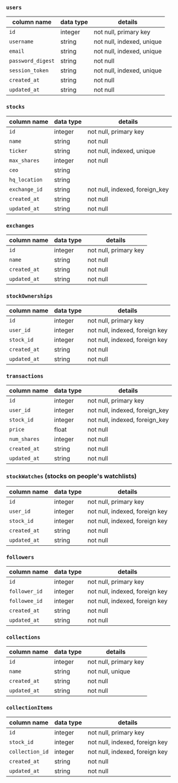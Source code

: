 ### `users`

| column name       | data type | details                   |
|-------------------|-----------|---------------------------|
| `id`              | integer   | not null, primary key     |
| `username`        | string    | not null, indexed, unique |
| `email`           | string    | not null, indexed, unique |
| `password_digest` | string    | not null                  |
| `session_token`   | string    | not null, indexed, unique |
| `created_at`      | string    | not null                  |
| `updated_at`      | string    | not null                  |


### `stocks`

| column name   | data type | details                        |
|---------------|-----------|--------------------------------|
| `id`          | integer   | not null, primary key          |
| `name`        | string    | not null                       |
| `ticker`      | string    | not null, indexed, unique      |
| `max_shares`  | integer   | not null                       |
| `ceo`         | string    |                                |
| `hq_location` | string    |                                |
| `exchange_id` | string    | not null, indexed, foreign_key |
| `created_at`  | string    | not null                       |
| `updated_at`  | string    | not null                       |

### `exchanges`

| column name   | data type | details                        |
|---------------|-----------|--------------------------------|
| `id`          | integer   | not null, primary key          |
| `name`        | string    | not null                       |
| `created_at`  | string    | not null                       |
| `updated_at`  | string    | not null                       |

### `stockOwnerships`

| column name   | data type | details                        |
|---------------|-----------|--------------------------------|
| `id`          | integer   | not null, primary key          |
| `user_id`     | integer   | not null, indexed, foreign key |
| `stock_id`    | integer   | not null, indexed, foreign key |
| `created_at`  | string    | not null                       |
| `updated_at`  | string    | not null                       |

### `transactions`

| column name   | data type | details                        |
|---------------|-----------|--------------------------------|
| `id`          | integer   | not null, primary key          |
| `user_id`     | integer   | not null, indexed, foreign_key |
| `stock_id`    | integer   | not null, indexed, foreign_key |
| `price`       | float     | not null                       |
| `num_shares`  | integer   | not null                       |
| `created_at`  | string    | not null                       |
| `updated_at`  | string    | not null                       |

### `stockWatches` (stocks on people's watchlists)

| column name   | data type | details                        |
|---------------|-----------|--------------------------------|
| `id`          | integer   | not null, primary key          |
| `user_id`     | integer   | not null, indexed, foreign key |
| `stock_id`    | integer   | not null, indexed, foreign key |
| `created_at`  | string    | not null                       |
| `updated_at`  | string    | not null                       |

### `followers`

| column name   | data type | details                        |
|---------------|-----------|--------------------------------|
| `id`          | integer   | not null, primary key          |
| `follower_id` | integer   | not null, indexed, foreign key |
| `followee_id` | integer   | not null, indexed, foreign key |
| `created_at`  | string    | not null                       |
| `updated_at`  | string    | not null                       |

### `collections`

| column name   | data type | details               |
|---------------|-----------|-----------------------|
| `id`          | integer   | not null, primary key |
| `name`        | string    | not null, unique      |
| `created_at`  | string    | not null              |
| `updated_at`  | string    | not null              |

### `collectionItems`

| column name     | data type | details                        |
|-----------------|-----------|--------------------------------|
| `id`            | integer   | not null, primary key          |
| `stock_id`      | integer   | not null, indexed, foreign key |
| `collection_id` | integer   | not null, indexed, foreign key |
| `created_at`    | string    | not null                       |
| `updated_at`    | string    | not null                       |
